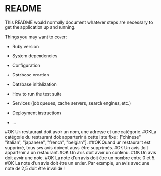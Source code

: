 # README

This README would normally document whatever steps are necessary to get the
application up and running.

Things you may want to cover:

* Ruby version

* System dependencies

* Configuration

* Database creation

* Database initialization

* How to run the test suite

* Services (job queues, cache servers, search engines, etc.)

* Deployment instructions

* ...

#OK Un restaurant doit avoir un nom, une adresse et une catégorie.
#OKLa catégorie du restaurant doit appartenir à cette liste fixe : ["chinese", "italian", "japanese", "french", "belgian"].
##OK Quand un restaurant est supprimé, tous ses avis doivent aussi être supprimés.
#OK Un avis doit appartenir à un restaurant.
#OK Un avis doit avoir un contenu.
#OK Un avis doit avoir une note.
#OK La note d’un avis doit être un nombre entre 0 et 5.
#OK La note d’un avis doit être un entier. Par exemple, un avis avec une note de 2,5 doit être invalide !
